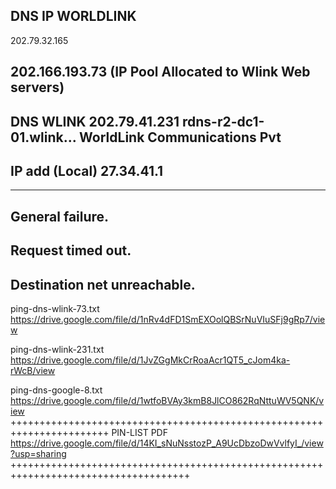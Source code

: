 DNS IP WORLDLINK
---------------------------------------------------------------------
202.79.32.165 

202.166.193.73 (IP Pool Allocated to Wlink Web servers)
-------------------------------------------------------
DNS WLINK
202.79.41.231	rdns-r2-dc1-01.wlink...	WorldLink Communications Pvt
--------------------------------------------------------------------
IP add (Local) 27.34.41.1
--------------------------------------------------------------------

--------------------------
General failure.
--------------------------
Request timed out.
----------------------------
Destination net unreachable.
-----------------------------

ping-dns-wlink-73.txt
https://drive.google.com/file/d/1nRv4dFD1SmEXOolQBSrNuVIuSFj9gRp7/view

ping-dns-wlink-231.txt
https://drive.google.com/file/d/1JvZGgMkCrRoaAcr1QT5_cJom4ka-rWcB/view

ping-dns-google-8.txt 
https://drive.google.com/file/d/1wtfoBVAy3kmB8JlCO862RqNttuWV5QNK/view
+++++++++++++++++++++++++++++++++++++++++++++++++++++++++++++++++++++++
PIN-LIST PDF
https://drive.google.com/file/d/14KI_sNuNsstozP_A9UcDbzoDwVvlfyI_/view?usp=sharing
+++++++++++++++++++++++++++++++++++++++++++++++++++++++++++++++++++++++++++++++++++++
